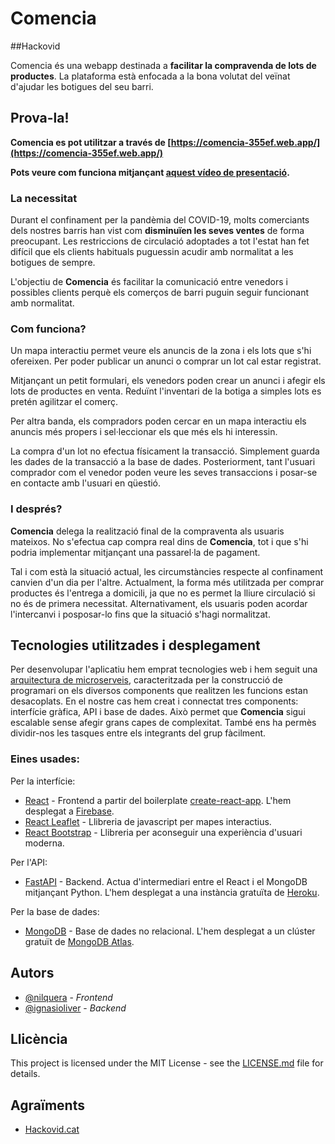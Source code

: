 # Comencia
##Hackovid

Comencia és una webapp destinada a <b>facilitar la compravenda de lots de productes</b>. La plataforma està enfocada a la bona volutat del veïnat d'ajudar les botigues del seu barri.

## Prova-la!

**Comencia es pot utilitzar a través de [https://comencia-355ef.web.app/](https://comencia-355ef.web.app/)**

**Pots veure com funciona mitjançant [aquest vídeo de presentació](https://www.youtube.com/watch?v=3sNrU33rOpQ&feature=youtu.be).**

### La necessitat

Durant el confinament per la pandèmia del COVID-19, molts comerciants dels nostres barris han vist com <b>disminuïen les seves ventes</b> de forma preocupant. Les restriccions de circulació adoptades a tot l'estat han fet difícil que els clients habituals puguessin acudir amb normalitat a les botigues de sempre.

L'objectiu de **Comencia** és facilitar la comunicació entre venedors i possibles clients perquè els comerços de barri puguin seguir funcionant amb normalitat.

### Com funciona?

Un mapa interactiu permet veure els anuncis de la zona i els lots que s'hi ofereixen. Per poder publicar un anunci o comprar un lot cal estar registrat.

Mitjançant un petit formulari, els venedors poden crear un anunci i afegir els lots de productes en venta. Reduïnt l'inventari de la botiga a simples lots es pretén agilitzar el comerç.

Per altra banda, els compradors poden cercar en un mapa interactiu els anuncis més propers i sel·leccionar els que més els hi interessin.

La compra d'un lot no efectua físicament la transacció. Simplement guarda les dades de la transacció a la base de dades. Posteriorment, tant l'usuari comprador com el venedor poden veure les seves transaccions i posar-se en contacte amb l'usuari en qüestió.

### I després?

**Comencia** delega la realització final de la compraventa als usuaris mateixos. No s'efectua cap compra real dins de **Comencia**, tot i que s'hi podria implementar mitjançant una passarel·la de pagament.

Tal i com està la situació actual, les circumstàncies respecte al confinament canvien d'un dia per l'altre. Actualment, la forma més utilitzada per comprar productes és l'entrega a domicili, ja que no es permet la lliure circulació si no és de primera necessitat. Alternativament, els usuaris poden acordar l'intercanvi i posposar-lo fins que la situació s'hagi normalitzat.

## Tecnologies utilitzades i desplegament


Per desenvolupar l'aplicatiu hem emprat tecnologies web i hem seguit una [arquitectura de microserveis](https://microservices.io/), caracteritzada per la construcció de programari on els diversos components que realitzen les funcions estan desacoplats. En el nostre cas hem creat i connectat tres components: interfície gràfica, API i base de dades. Això permet que **Comencia** sigui escalable sense afegir grans capes de complexitat. També ens ha permès dividir-nos les tasques entre els integrants del grup fàcilment.

### Eines usades:

Per la interfície:
- [React](https://reactjs.org/) - Frontend a partir del boilerplate [create-react-app](https://create-react-app.dev/). L'hem desplegat a [Firebase](https://firebase.google.com).
- [React Leaflet](https://leafletjs.com/) - Llibreria de javascript per mapes interactius.
- [React Bootstrap](https://react-bootstrap.github.io/) - Llibreria per aconseguir una experiència d'usuari moderna.

Per l'API:
- [FastAPI](https://github.com/tiangolo/fastapi) - Backend. Actua d'intermediari entre el React i el MongoDB mitjançant Python. L'hem desplegat a una instància gratuïta de [Heroku](https://www.heroku.com/).

Per la base de dades:
- [MongoDB](https://www.mongodb.com/) - Base de dades no relacional. L'hem desplegat a un clúster gratuït de [MongoDB Atlas](https://www.mongodb.com/cloud/atlas).


## Autors

- [@nilquera](https://github.com/nilquera) - _Frontend_
- [@ignasioliver](https.//github.com/ignasioliver) - _Backend_

## Llicència

This project is licensed under the MIT License - see the [LICENSE.md](LICENSE.md) file for details.

## Agraïments

- [Hackovid.cat](https://hackovid.cat/)
